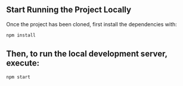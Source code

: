 ## Start Running the Project Locally

Once the project has been cloned, first install the dependencies with:

```bash
npm install
```

## Then, to run the local development server, execute:

```bash
npm start
```
